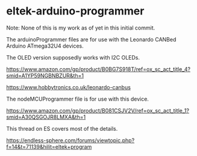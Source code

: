 # eltek-arduino-programmer

Note: None of this is my work as of yet in this initial commit.

The arduinoProgrammer files are for use with the Leonardo CANBed Arduino ATmega32U4 devices.


The OLED version supposedly works with I2C OLEDs.

https://www.amazon.com/gp/product/B0BG7S918T/ref=ox_sc_act_title_4?smid=A1YP59NGBNBZUR&th=1

https://www.hobbytronics.co.uk/leonardo-canbus


The nodeMCUProgrammer file is for use with this device.

https://www.amazon.com/gp/product/B081CSJV2V/ref=ox_sc_act_title_1?smid=A30QSGOJR8LMXA&th=1


This thread on ES covers most of the details.

https://endless-sphere.com/forums/viewtopic.php?f=14&t=71139&hilit=eltek+program
